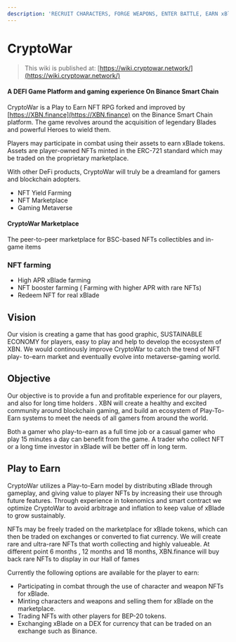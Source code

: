 ```yaml
---
description: 'RECRUIT CHARACTERS, FORGE WEAPONS, ENTER BATTLE, EARN xBlade'
---
```


# CryptoWar

> This wiki is published at: [https://wiki.cryptowar.network/](https://wiki.cryptowar.network/)

#### A DEFI Game Platform and gaming experience On Binance Smart Chain

CryptoWar is a Play to Earn NFT RPG forked and improved by [https://XBN.finance](https://XBN.finance) on the Binance Smart Chain platform. The game revolves around the acquisition of legendary Blades and powerful Heroes to wield them. 

Players may participate in combat using their assets to earn xBlade tokens. Assets are player-owned NFTs minted in the ERC-721 standard which may be traded on the proprietary marketplace.

With other DeFi products, CryptoWar will truly be a dreamland for gamers and blockchain adopters.

* NFT Yield Farming
* NFT Marketplace
* Gaming Metaverse

#### CryptoWar Marketplace

The peer-to-peer marketplace for BSC-based NFTs collectibles and in-game items

### NFT farming

* High APR xBlade farming
* NFT booster farming \( Farming with higher APR with rare NFTs\)
* Redeem NFT for real xBlade

## Vision

Our vision is creating a game that has good graphic, SUSTAINABLE ECONOMY for players, easy to play and help to develop the ecosystem of XBN. We would continously improve CryptoWar to catch the trend of NFT play- to-earn market and eventually evolve into metaverse-gaming world.

## Objective

Our objective is to provide a fun and profitable experience for our players, and also for long time holders . XBN will create a healthy and excited community around blockchain gaming, and build an ecosystem of Play-To-Earn systems to meet the needs of all gamers from around the world.

Both a gamer who play-to-earn as a full time job or a casual gamer who play 15 minutes a day can benefit from the game. A trader who collect NFT or a long time investor in xBlade will be better off in long term.

## Play to Earn

CryptoWar utilizes a Play-to-Earn model by distributing xBlade through gameplay, and giving value to player NFTs by increasing their use through future features.
Through experience in tokenomics and smart contract we optimize CryptoWar to avoid arbitrage and inflation to keep value of xBlade to grow sustainably.

NFTs may be freely traded on the marketplace for xBlade tokens, which can then be traded on exchanges or converted to fiat currency. We will create rare and ultra-rare NFTs that worth collecting and highly valueable. At different point 6 months , 12 months and 18 months, XBN.finance will buy back rare NFTs to display in our Hall of fames

Currently the following options are available for the player to earn:

* Participating in combat through the use of character and weapon NFTs for xBlade.
* Minting characters and weapons and selling them for xBlade on the marketplace.
* Trading NFTs with other players for BEP-20 tokens.
* Exchanging xBlade on a DEX for currency that can be traded on an exchange such as Binance.

